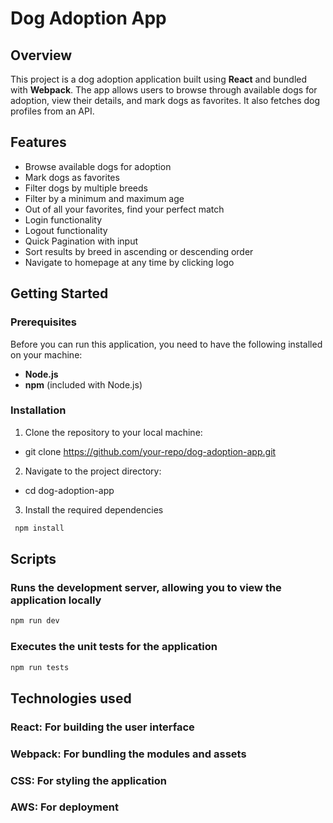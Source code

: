 # Dog Adoption App

## Overview
This project is a dog adoption application built using **React** and bundled with **Webpack**. The app allows users to browse through available dogs for adoption, view their details, and mark dogs as favorites. It also fetches dog profiles from an API.

## Features
- Browse available dogs for adoption
- Mark dogs as favorites
- Filter dogs by multiple breeds
- Filter by a minimum and maximum age
- Out of all your favorites, find your perfect match
- Login functionality
- Logout functionality
- Quick Pagination with input
- Sort results by breed in ascending or descending order
- Navigate to homepage at any time by clicking logo

## Getting Started

### Prerequisites
Before you can run this application, you need to have the following installed on your machine:
- **Node.js**
- **npm** (included with Node.js)

### Installation
1. Clone the repository to your local machine:
- git clone https://github.com/your-repo/dog-adoption-app.git

2. Navigate to the project directory:
- cd dog-adoption-app

3. Install the required dependencies 
```bash
 npm install
 ```


## Scripts

### Runs the development server, allowing you to view the application locally
```bash 
npm run dev 
```

### Executes the unit tests for the application
```bash
npm run tests
```

## Technologies used

### React: For building the user interface
### Webpack: For bundling the modules and assets
### CSS: For styling the application
### AWS: For deployment
